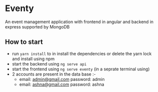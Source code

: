 # Eventy

An event management application with frontend in angular and backend in express supported by MongoDB

## How to start
- run `yarn install` to in install the dependencies or delete the yarn lock and install using npm
- start the backend using `ng serve api`
- start the frontend using `ng serve eventy` (in a seprate terminal using)
- 2 accounts are present in the data base :-
  - email: admin@gmail.com password: admin
  - email: ashna@gmail.com password: ashna
